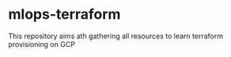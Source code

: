 # mlops-terraform
This repository aims ath gathering all resources to learn terraform provisioning on GCP
